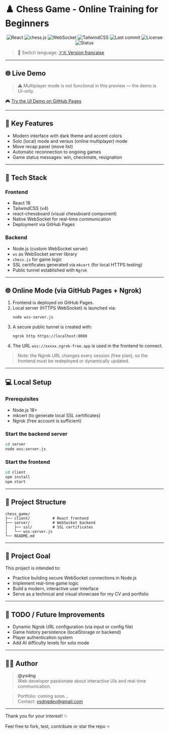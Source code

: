 # ♟️ Chess Game - Online Training for Beginners

<p align="center">
  <img src="https://img.shields.io/badge/Made%20with-React-61DAFB?logo=react" alt="React" />
  <img src="https://img.shields.io/badge/Chess%20Engine-chess.js-green" alt="chess.js" />
  <img src="https://img.shields.io/badge/Realtime-WebSocket-blue" alt="WebSocket" />
  <img src="https://img.shields.io/badge/Styled%20with-TailwindCSS-38B2AC?logo=tailwindcss" alt="TailwindCSS" />
  <img src="https://img.shields.io/github/last-commit/ysdng/Chess_Game" alt="Last commit" />
  <img src="https://img.shields.io/github/license/ysdng/Chess_Game" alt="License" />
  <img src="https://img.shields.io/badge/status-in%20progress-yellow" alt="Status" />
</p>

> 🔄 Switch language: [🇫🇷 Version française](README.fr.md)

---

## 🌐 Live Demo

> ⚠️ Multiplayer mode is not functional in this preview — the demo is UI-only.

🎮 [Try the UI Demo on GitHub Pages](https://ysdng.github.io/Chess_Game)

---

## 🚀 Key Features

- Modern interface with dark theme and accent colors
- Solo (local) mode and versus (online multiplayer) mode
- Move recap panel (move list)
- Automatic reconnection to ongoing games
- Game status messages: win, checkmate, resignation

---

## 🧱 Tech Stack

### Frontend
- React 18
- TailwindCSS (v4)
- react-chessboard (visual chessboard component)
- Native WebSocket for real-time communication
- Deployment via GitHub Pages

### Backend
- Node.js (custom WebSocket server)
- `ws` as WebSocket server library
- `chess.js` for game logic
- SSL certificates generated via `mkcert` (for local HTTPS testing)
- Public tunnel established with `Ngrok`

---

## 🌐 Online Mode (via GitHub Pages + Ngrok)

1. Frontend is deployed on GitHub Pages.
2. Local server (HTTPS WebSocket) is launched via:
   ```bash
   node wss-server.js
   ```
3. A secure public tunnel is created with:
   ```bash
   ngrok http https://localhost:8080
   ```
4. The URL `wss://xxxxx.ngrok-free.app` is used in the frontend to connect.

> Note: the Ngrok URL changes every session (free plan), so the frontend must be redeployed or dynamically updated.

---

## 💻 Local Setup

### Prerequisites
- Node.js 18+
- mkcert (to generate local SSL certificates)
- Ngrok (free account is sufficient)

### Start the backend server
```bash
cd server
node wss-server.js
```

### Start the frontend
```bash
cd client
npm install
npm start
```

---

## 📁 Project Structure
```
chess_game/
├── client/          # React frontend
├── server/          # WebSocket backend
│   ├── ssl/         # SSL certificates
│   └── wss-server.js
└── README.md
```

---

## 🎯 Project Goal

This project is intended to:
- Practice building secure WebSocket connections in Node.js
- Implement real-time game logic
- Build a modern, interactive user interface
- Serve as a technical and visual showcase for my CV and portfolio

---

## 📌 TODO / Future Improvements
- Dynamic Ngrok URL configuration (via input or config file)
- Game history persistence (localStorage or backend)
- Player authentication system
- Add AI difficulty levels for solo mode

---

## 👨‍💻 Author

> **@ysdng**  
> Web developer passionate about interactive UIs and real-time communication.

> Portfolio: coming soon...  
> Contact: [ysdngdev@gmail.com](mailto:ysdngdev@gmail.com)

---

Thank you for your interest! ✨

Feel free to fork, test, contribute or star the repo ⭐

